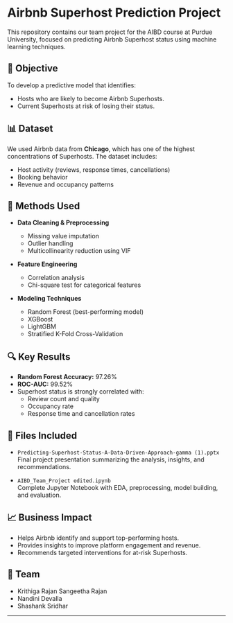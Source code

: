 # Airbnb Superhost Prediction Project

This repository contains our team project for the AIBD course at Purdue University, focused on predicting Airbnb Superhost status using machine learning techniques.

## 📌 Objective
To develop a predictive model that identifies:
- Hosts who are likely to become Airbnb Superhosts.
- Current Superhosts at risk of losing their status.

## 📊 Dataset
We used Airbnb data from **Chicago**, which has one of the highest concentrations of Superhosts. The dataset includes:
- Host activity (reviews, response times, cancellations)
- Booking behavior
- Revenue and occupancy patterns

## 🧠 Methods Used
- **Data Cleaning & Preprocessing**  
  - Missing value imputation  
  - Outlier handling  
  - Multicollinearity reduction using VIF  

- **Feature Engineering**  
  - Correlation analysis  
  - Chi-square test for categorical features  

- **Modeling Techniques**  
  - Random Forest (best-performing model)  
  - XGBoost  
  - LightGBM  
  - Stratified K-Fold Cross-Validation  

## 🔍 Key Results
- **Random Forest Accuracy:** 97.26%  
- **ROC-AUC:** 99.52%  
- Superhost status is strongly correlated with:
  - Review count and quality
  - Occupancy rate
  - Response time and cancellation rates

## 📂 Files Included
- `Predicting-Superhost-Status-A-Data-Driven-Approach-gamma (1).pptx`  
  Final project presentation summarizing the analysis, insights, and recommendations.

- `AIBD_Team_Project edited.ipynb`  
  Complete Jupyter Notebook with EDA, preprocessing, model building, and evaluation.

## 📈 Business Impact
- Helps Airbnb identify and support top-performing hosts.
- Provides insights to improve platform engagement and revenue.
- Recommends targeted interventions for at-risk Superhosts.

## 👥 Team
- Krithiga Rajan Sangeetha Rajan  
- Nandini Devalla  
- Shashank Sridhar

---
